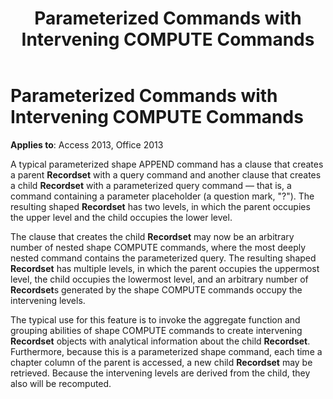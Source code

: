 ﻿---
title: Parameterized Commands with Intervening COMPUTE Commands
TOCTitle: Parameterized Commands with Intervening COMPUTE Commands
ms:assetid: ff3724cd-040b-4b5f-bb9b-e6a38fd938c9
ms:mtpsurl: https://msdn.microsoft.com/library/JJ250311(v=office.15)
ms:contentKeyID: 48548959
ms.date: 09/18/2015
mtps_version: v=office.15
---

# Parameterized Commands with Intervening COMPUTE Commands


**Applies to**: Access 2013, Office 2013

A typical parameterized shape APPEND command has a clause that creates a parent **Recordset** with a query command and another clause that creates a child **Recordset** with a parameterized query command — that is, a command containing a parameter placeholder (a question mark, "?"). The resulting shaped **Recordset** has two levels, in which the parent occupies the upper level and the child occupies the lower level.

The clause that creates the child **Recordset** may now be an arbitrary number of nested shape COMPUTE commands, where the most deeply nested command contains the parameterized query. The resulting shaped **Recordset** has multiple levels, in which the parent occupies the uppermost level, the child occupies the lowermost level, and an arbitrary number of **Recordset**s generated by the shape COMPUTE commands occupy the intervening levels.

The typical use for this feature is to invoke the aggregate function and grouping abilities of shape COMPUTE commands to create intervening **Recordset** objects with analytical information about the child **Recordset**. Furthermore, because this is a parameterized shape command, each time a chapter column of the parent is accessed, a new child **Recordset** may be retrieved. Because the intervening levels are derived from the child, they also will be recomputed.

